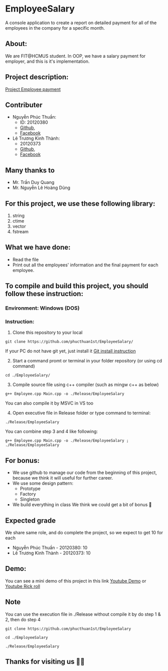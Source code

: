 # EmployeeSalary
A console application to create a report on detailed payment for all of the employees in the company for a specific month.

## About:
We are FIT@HCMUS student. In OOP, we have a salary payment for employer, and this is it's implementation.

## Project description: 
[Project Employee payment](https://phucthuan.notion.site/Project-Emloyee-payment-a3c15087c8b64afb97bdb3165475871e)

## Contributer
- Nguyễn Phúc Thuần: 
  - ID: 20120380  
  - [Github](https://github.com/phucthuan1st/),
  - [Facebook](https://www.facebook.com/phucthuan95/)
- Lê Trương Kinh Thành: 
  - 20120373  
  - [Github](https://github.com/KinhThanh38), 
  - [Facebook](https://www.facebook.com/kinhthanh.letruong.3)

## Many thanks to
- Mr. Trần Duy Quang
- Mr. Nguyễn Lê Hoàng Dũng

## For this project, we use these following library:
1. string
2. ctime
3. vector
4. fstream

## What we have done:
- Read the file
- Print out all the employees' information and the final payment for each employee.

## To compile and build this project, you should follow these instruction:
### Environment: Windows (DOS)
### Instruction:
1. Clone this repository to your local
```shellscript
git clone https://github.com/phucthuan1st/EmployeeSalary/
```
If your PC do not have git yet, just install it [Git install instruction](https://git-scm.com/book/en/v2/Getting-Started-Installing-Git)

2. Start a command promt or terminal in your folder repository (or using cd command)
```shellcript
cd ./EmployeeSalary/
```

3. Compile source file using c++ compiler (such as mingw c++ as below)
```shellscript
g++ Employee.cpp Main.cpp -o ./Release/EmployeeSalary
```
You can also compile it by MSVC in VS too

4. Open executive file in Release folder or type command to terminal: 
```shellscript
./Release/EmployeeSalary
```

  You can combine step 3 and 4 like following:
  ```shellscript
  g++ Employee.cpp Main.cpp -o ./Release/EmployeeSalary ; ./Release/EmployeeSalary
  ```
  
## For bonus:
- We use github to manage our code from the beginning of this project, because we think it will useful for further career.
- We use some design pattern: 
  - Prototype
  - Factory
  - Singleton
- We build everything in class
We think we could get a bit of bonus 🤣
  
## Expected grade
  We share same role, and do complete the project, so we expect to get 10 for each
  - Nguyễn Phúc Thuần - 20120380: 10
  - Lê Trương Kinh Thành - 20120373: 10

## Demo:
You can see a mini demo of this project in this link [Youtube Demo](https://youtu.be/5cBwlccaYnk) or [Youtube Rick roll](https://youtu.be/dQw4w9WgXcQ)

## Note
You can use the execution file in ./Release without compile it by do step 1 & 2, then do step 4
```shellscript
git clone https://github.com/phucthuan1st/EmployeeSalary
```

```shellscript
cd ./EmployeeSalary
```

```shellscript
./Release/EmployeeSalary
```

## Thanks for visiting us 🤑🤑

